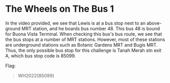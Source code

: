 # The Wheels on The Bus 1

In the video provided, we see that Lewis is at a bus stop next to an above-ground MRT station, and he boards bus number 48. This bus 48 is bound for Buona Vista Terminal. When checking this bus's bus route, we see that the bus stops at a number of MRT stations. However, most of these stations are underground stations such as Botanic Gardens MRT and Bugis MRT. Thus, the only possible bus stop for this challenge is Tanah Merah stn exit A, which bus stop code is 85099.

Flag:
> WH2022{85099}
